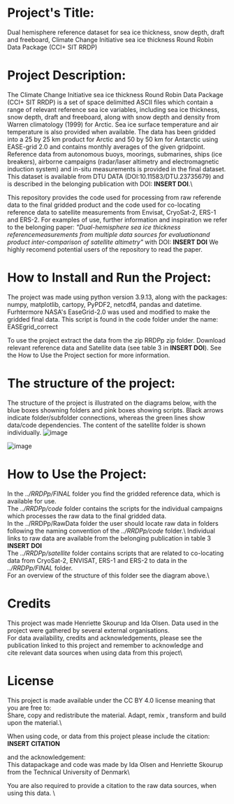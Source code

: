 # Project's Title:
Dual hemisphere reference dataset for sea ice thickness, snow depth, draft and freeboard, Climate Change Initiative sea ice thickness Round Robin Data Package (CCI+ SIT RRDP)


# Project Description:
The Climate Change Initiative sea ice thickness Round Robin Data Package (CCI+ SIT RRDP) is a set of space delimitted ASCII files which contain a range of relevant reference sea ice variables, including sea ice thickness, snow depth, draft and freeboard, along with snow depth and density from Warren climatology (1999) for Arctic. Sea ice surface temperature and air temperature is also provided when available. The data has been gridded into a 25 by 25 km product for Arctic and 50 by 50 km for Antarctic using EASE-grid 2.0 and contains monthly averages of the given gridpoint. Reference data from autonomous buoys, moorings, submarines, ships (ice breakers), airborne campaigns (radar/laser altimetry and electromagnetic induction system) and in-situ measurements is provided in the final dataset. This dataset is available from DTU DATA (DOI:10.11583/DTU.23735679) and is described in the belonging publication with DOI: **INSERT DOI**.\

This repository provides the code used for processing from raw referende data to the final gridded product and the code used for co-locating reference data to satellite measurements from Envisat, CryoSat-2, ERS-1 and ERS-2. For examples of use, further information and inspiration we refer to the belonging paper: *"Dual-hemisphere sea ice thickness referencemeasurements from multiple data sources for evaluationand product inter-comparison of satellite altimetry"* with DOI: **INSERT DOI**
We highly recomend potential users of the repository to read the paper.

# How to Install and Run the Project:
The project was made using python version 3.9.13, along with the packages: numpy, matplotlib, cartopy, PyPDF2, netcdf4, pandas and datetime.
Furhtermore NASA's EaseGrid-2.0 was used and modified to make the gridded final data. This script is found in the code folder under the name: EASEgrid_correct

To use the project extract the data from the zip RRDPp zip folder. Download relevant reference data and Satellite data (see table 3 in **INSERT DOI**). See the How to Use the Project section for more information.

# The structure of the project:
The structure of the project is illustrated on the diagrams below, with the blue boxes showning folders and pink boxes showing scripts. Black arrows indicate folder/subfolder connections, whereas the green lines show data/code dependencies. The content of the satellite folder is shown individually.
![image](https://github.com/Idalundtorp/ESACCI-/assets/70795109/f52f888f-4e12-42a5-947f-6852c2dbf021)

![image](https://github.com/Idalundtorp/ESACCI-/assets/70795109/b0277fd5-89d6-4725-821b-92b5cd421c4d)


# How to Use the Project:
In the *../RRDPp/FINAL* folder you find the gridded reference data, which is available for use.\
The *../RRDPp/code* folder contains the scripts for the individual campaigns which processes the raw data to the final gridded data.\
In the ../RRDPp/RawData folder the user should locate raw data in folders following the naming convention of the *../RRDPp/code* folder.\ 
Individual links to raw data are available from the belonging publication in table 3 **INSERT DOI** \
The *../RRDPp/satellite* folder contains scripts that are related to co-locating data from CryoSat-2, ENVISAT, ERS-1 and ERS-2 to data in the *../RRDPp/FINAL* folder.\
For an overview of the structure of this folder see the diagram above.\


# Credits
This project was made Henriette Skourup and Ida Olsen. Data used in the project were gathered by several external organisations. \
For data availability, credits and acknowledgements, please see the publication linked to this project and remember to acknowledge and \
cite relevant data sources when using data from this project\

# License
This project is made available under the CC BY 4.0 license meaning that you are free to:\
Share, copy and redistribute the material. Adapt, remix , transform and build upon the material.\

When using code, or data from this project please include the citation:\
**INSERT CITATION**

and the acknowledgement:\
This datapackage and code was made by Ida Olsen and Henriette Skourup from the Technical University of Denmark\

You are also required to provide a citation to the raw data sources, when using this data. \
